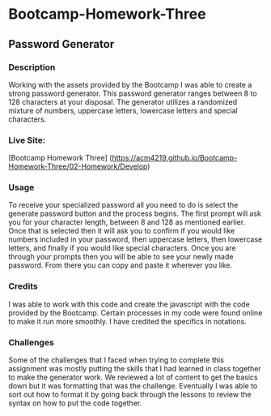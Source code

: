 # Bootcamp-Homework-Three
## Password Generator

### Description
Working with the assets provided by the Bootcamp I was able to create a strong password generator. This password generator ranges between 8 to 128 characters at your disposal. The generator utilizes a randomized mixture of numbers, uppercase letters, lowercase letters and special characters. 

### Live Site:
 [Bootcamp Homework Three] (https://acm4219.github.io/Bootcamp-Homework-Three/02-Homework/Develop)

### Usage
To receive your specialized password all you need to do is select the generate password button and the process begins. The first prompt will ask you for your character length, between 8 and 128 as mentioned earlier. Once that is selected then it will ask you to confirm if you would like numbers included in your password, then uppercase letters, then lowercase letters, and finally if you would like special characters. Once you are through your prompts then you will be able to see your newly made password. From there you can copy and paste it wherever you like.

### Credits 
I was able to work with this code and create the javascript with the code provided by the Bootcamp. Certain processes in my code were found online to make it run more smoothly. I have credited the specifics in notations.

### Challenges 
Some of the challenges that I faced when trying to complete this assignment was mostly putting the skills that I had learned in class together to make the generator work. We reviewed a lot of content to get the basics down but it was formatting that was the challenge. Eventually I was able to sort out how to format it by going back through the lessons to review the syntax on how to put the code together.
